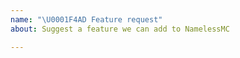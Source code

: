 ```yaml
---
name: "\U0001F4AD Feature request"
about: Suggest a feature we can add to NamelessMC

---
```


<!-- Please describe the feature in as much detail as possible -->
